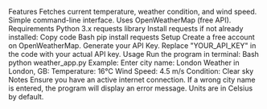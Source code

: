Features
Fetches current temperature, weather condition, and wind speed.
Simple command-line interface.
Uses OpenWeatherMap (free API).
Requirements
Python 3.x
requests library
Install requests if not already installed:
Copy code
Bash
pip install requests
Setup
Create a free account on OpenWeatherMap.
Generate your API Key.
Replace "YOUR_API_KEY" in the code with your actual API key.
Usage
Run the program in terminal:
Bash
python weather_app.py
Example:
Enter city name: London
Weather in London, GB:
 Temperature: 16°C
 Wind Speed: 4.5 m/s
 Condition: Clear sky
Notes
Ensure you have an active internet connection.
If a wrong city name is entered, the program will display an error message.
Units are in Celsius by default.
